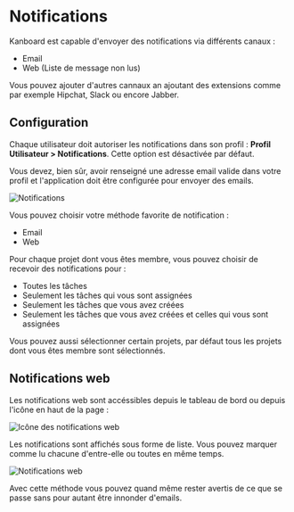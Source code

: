 Notifications
=============

Kanboard est capable d'envoyer des notifications via différents canaux :

- Email
- Web (Liste de message non lus)

Vous pouvez ajouter d'autres cannaux an ajoutant des extensions comme par exemple Hipchat, Slack ou encore Jabber.

Configuration
--------------

Chaque utilisateur doit autoriser les notifications dans son profil : **Profil Utilisateur > Notifications**. Cette option est désactivée par défaut.

Vous devez, bien sûr, avoir renseigné une adresse email valide dans votre profil et l'application doit être configurée pour envoyer des emails.

![Notifications](http://kanboard.net/screenshots/documentation/notifications.png)

Vous pouvez choisir votre méthode favorite de notification :

- Email
- Web

Pour chaque projet dont vous êtes membre, vous pouvez choisir de recevoir des notifications pour :

- Toutes les tâches
- Seulement les tâches qui vous sont assignées
- Seulement les tâches que vous avez créées
- Seulement les tâches que vous avez créées et celles qui vous sont assignées

Vous pouvez aussi sélectionner certain projets, par défaut tous les projets dont vous êtes membre sont sélectionnés.

Notifications web
-----------------

Les notifications web sont accéssibles depuis le tableau de bord ou depuis l'icône en haut de la page :

![Icône des notifications web](http://kanboard.net/screenshots/documentation/web-notifications-icon.png)

Les notifications sont affichés sous forme de liste. Vous pouvez marquer comme lu chacune d'entre-elle ou toutes en même temps.

![Notifications web](http://kanboard.net/screenshots/documentation/web-notifications.png)

Avec cette méthode vous pouvez quand même rester avertis de ce que se passe sans pour autant être innonder d'emails.
